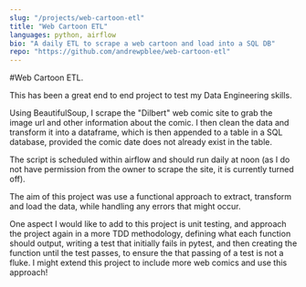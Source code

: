 ```yaml
---
slug: "/projects/web-cartoon-etl"
title: "Web Cartoon ETL"
languages: python, airflow
bio: "A daily ETL to scrape a web cartoon and load into a SQL DB"
repo: "https://github.com/andrewpblee/web-cartoon-etl"
---
```


#Web Cartoon ETL<span>.</span>

This has been a great end to end project to test my Data Engineering skills.

Using BeautifulSoup, I scrape the "Dilbert" web comic site to grab the image url and other information about the comic. I then clean the data and transform it into a dataframe, which is then appended to a table in a SQL database, provided the comic date does not already exist in the table.

The script is scheduled within airflow and should run daily at noon (as I do not have permission from the owner to scrape the site, it is currently turned off).

The aim of this project was use a functional approach to extract, transform and load the data, while handling any errors that might occur.

One aspect I would like to add to this project is unit testing, and approach the project again in a more TDD methodology, defining what each function should output, writing a test that initially fails in pytest, and then creating the function until the test passes, to ensure the that passing of a test is not a fluke. I might extend this project to include more web comics and use this approach!
